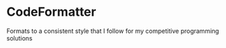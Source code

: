# CodeFormatter
Formats to a consistent style that I follow for my competitive programming solutions
